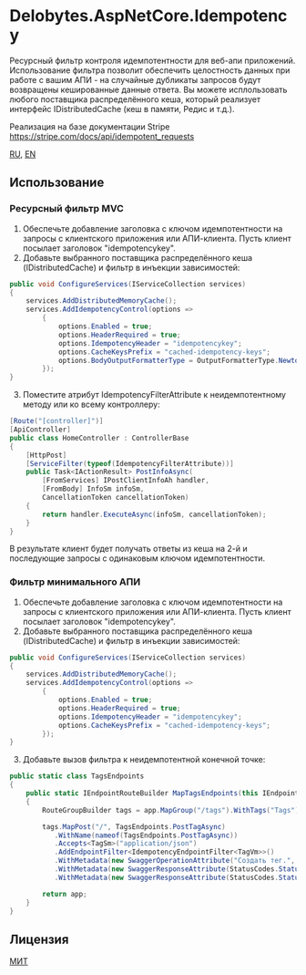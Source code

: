 ﻿# Delobytes.AspNetCore.Idempotency
Ресурсный фильтр контроля идемпотентности для веб-апи приложений. Использование фильтра позволит обеспечить целостность данных при работе с вашим АПИ - на случайные дубликаты запросов будут возвращены кешированные данные ответа. Вы можете исплользовать любого поставщика распределённого кеша, который реализует интерфейс IDistributedCache (кеш в памяти, Редис и т.д.).

Реализация на базе документации Stripe https://stripe.com/docs/api/idempotent_requests

[RU](README.md), [EN](README.en.md)

## Использование

### Ресурсный фильтр MVC

1. Обеспечьте добавление заголовка с ключом идемпотентности на запросы с клиентского приложения или АПИ-клиента. Пусть клиент посылает заголовок "idempotencykey".
2. Добавьте выбранного поставщика распределённого кеша (IDistributedCache) и фильтр в инъекции зависимостей:  

```csharp
public void ConfigureServices(IServiceCollection services)
{
    services.AddDistributedMemoryCache();
    services.AddIdempotencyControl(options =>
        {
            options.Enabled = true;
            options.HeaderRequired = true;
            options.IdempotencyHeader = "idempotencykey";
            options.CacheKeysPrefix = "cached-idempotency-keys";
            options.BodyOutputFormatterType = OutputFormatterType.Newtonsoft;
        });
}
```

3. Поместите атрибут IdempotencyFilterAttribute к неидемпотентному методу или ко всему контроллеру:

```csharp
[Route("[controller]")]
[ApiController]
public class HomeController : ControllerBase
{
    [HttpPost]
    [ServiceFilter(typeof(IdempotencyFilterAttribute))]
    public Task<IActionResult> PostInfoAsync(
        [FromServices] IPostClientInfoAh handler,
        [FromBody] InfoSm infoSm,
        CancellationToken cancellationToken)
    {
        return handler.ExecuteAsync(infoSm, cancellationToken);
    }
}
```

В результате клиент будет получать ответы из кеша на 2-й и последующие запросы с одинаковым ключом идемпотентности.

### Фильтр минимального АПИ

1. Обеспечьте добавление заголовка с ключом идемпотентности на запросы с клиентского приложения или АПИ-клиента. Пусть клиент посылает заголовок "idempotencykey".
2. Добавьте выбранного поставщика распределённого кеша (IDistributedCache) и фильтр в инъекции зависимостей:  

```csharp
public void ConfigureServices(IServiceCollection services)
{
    services.AddDistributedMemoryCache();
    services.AddIdempotencyControl(options =>
        {
            options.Enabled = true;
            options.HeaderRequired = true;
            options.IdempotencyHeader = "idempotencykey";
            options.CacheKeysPrefix = "cached-idempotency-keys";
        });
}
```

3. Добавьте вызов фильтра к неидемпотентной конечной точке:

```csharp
public static class TagsEndpoints
{
    public static IEndpointRouteBuilder MapTagsEndpoints(this IEndpointRouteBuilder app)
    {
        RouteGroupBuilder tags = app.MapGroup("/tags").WithTags("Tags");

        tags.MapPost("/", TagsEndpoints.PostTagAsync)
           .WithName(nameof(TagsEndpoints.PostTagAsync))
           .Accepts<TagSm>("application/json")
           .AddEndpointFilter<IdempotencyEndpointFilter<TagVm>>()
           .WithMetadata(new SwaggerOperationAttribute("Создать тег.", "Создать новый тег."))
           .WithMetadata(new SwaggerResponseAttribute(StatusCodes.Status201Created, "Модель созданного тега.", typeof(TagVm)))
           .WithMetadata(new SwaggerResponseAttribute(StatusCodes.Status400BadRequest, "Недопустимый запрос."));

        return app;
    }
}
```

## Лицензия
[МИТ](https://github.com/a-postx/Delobytes.AspNetCore.Idempotency/blob/master/LICENSE)